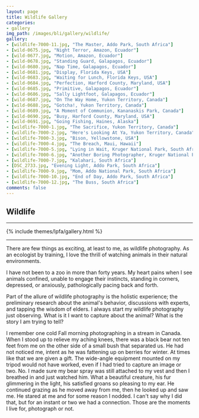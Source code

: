 ```yaml
---
layout: page
title: Wildlife Gallery
categories:
- gallery
img_path: /images/bli/gallery/wildlife/
gallery:
- [wildlife-7000-11.jpg, "The Master, Addo Park, South Africa"]
- [wild-0675.jpg, "Night Terror, Amazon, Ecuador"]
- [wild-0677.jpg, "Motion, Amazon, Ecuador"]
- [wild-0678.jpg, "Standing Guard, Galapagos, Ecuador"]
- [wild-0680.jpg, "Nap Time, Galapagos, Ecuador"]
- [wild-0681.jpg, "Display, Florida Keys, USA"]
- [wild-0683.jpg, "Waiting for Lunch, Florida Keys, USA"]
- [wild-0684.jpg, "Perfection, Harford County, Maryland, USA"]
- [wild-0685.jpg, "Primitive, Galapagos, Ecuador"]
- [wild-0686.jpg, "Sally Lightfoot, Galapagos, Ecuador"]
- [wild-0687.jpg, "On The Way Home, Yukon Territory, Canada"]
- [wild-0688.jpg, "Gotcha!, Yukon Territory, Canada"]
- [wild-0689.jpg, "A Moment of Communion, Kananaskis Park, Canada"]
- [wild-0690.jpg, "Busy, Harford County, Maryland, USA"]
- [wild-0691.jpg, "Going Fishing, Haines, Alaska"]
- [wildlife-7000-1.jpg, "The Sacrifice, Yukon Territory, Canada"]
- [wildlife-7000-2.jpg, "Here's Looking At Ya, Yukon Territory, Canada"]
- [wildlife-7000-3.jpg, "Bison, Yellowstone, USA"]
- [wildlife-7000-4.jpg, "The Breach, Maui, Hawaii"]
- [wildlife-7000-5.jpg, "Lying in Wait, Kruger National Park, South Africa"]
- [wildlife-7000-6.jpg, "Another Boring Photographer, Kruger National Park, Canada"]
- [wildlife-7000-7.jpg, "Kalahari, South Africa"]
- [DSC_2733.jpg, "Evening Light, Addo Park, South Africa"]
- [wildlife-7000-9.jpg, "Mom, Addo National Park, South Africa"]
- [wildlife-7000-10.jpg, "End of Day, Addo Park, South Africa"]
- [wildlife-7000-12.jpg, "The Buss, South Africa"]
comments: false
---
```


## Wildlife

---

{% include themes/lpfa/gallery.html %}

---

There are few things as exciting, at least to me, as wildlife photography. As an ecologist by training, I love the thrill of watching animals in their natural environments. 

I have not been to a zoo in more than forty years. My heart pains when I see animals confined, unable to engage their instincts, standing in corners, depressed, or anxiously, pathologically pacing back and forth. 

Part of the allure of wildlife photography is the holistic experience; the preliminary research about the animal's behavior, discussions with experts, and tapping the wisdom of elders. I always start my wildlife photography just observing. What is it I want to capture about the animal? What is the story I am trying to tell? 

I remember one cold Fall morning photographing in a stream in Canada. When I stood up to relieve my aching knees, there was a black bear not ten feet from me on the other side of a small bush that separated us. He had not noticed me, intent as he was fattening up on berries for winter. At times like that we are given a gift. The wide-angle equipment mounted on my tripod would not have worked, even if I had tried to capture an image or two. No. I made sure my bear spray was still attached to my vest and then I breathed in and just watched him. What a beautiful creature, his fur glimmering in the light, his satisfied groans so pleasing to my ear. He continued grazing as he moved away from me, then he looked up and saw me. He stared at me and for some reason I nodded. I can't say why I did that, but for an instant or two we had a connection. Those are the moments I live for, photograph or not. 

